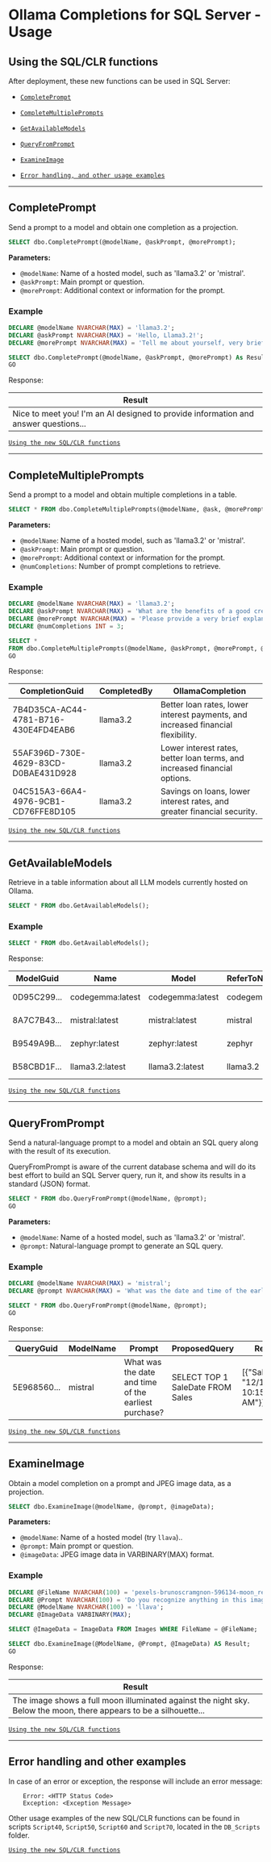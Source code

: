 # Ollama Completions for SQL Server - Usage

## Using the SQL/CLR functions

After deployment, these new functions can be used in SQL Server:

- [`CompletePrompt`](#completeprompt)
- [`CompleteMultiplePrompts`](#completemultipleprompts)
- [`GetAvailableModels`](#getavailablemodels)
- [`QueryFromPrompt`](#queryfromprompt)
- [`ExamineImage`](#examineimage)

- [`Error handling, and other usage examples`](#error-handling-and-other-examples)

---

## CompletePrompt

Send a prompt to a model and obtain one completion as a projection.

```sql
SELECT dbo.CompletePrompt(@modelName, @askPrompt, @morePrompt);
```

**Parameters:**
- `@modelName`: Name of a hosted model, such as 'llama3.2' or 'mistral'.
- `@askPrompt`: Main prompt or question.
- `@morePrompt`: Additional context or information for the prompt.

### Example

```sql
DECLARE @modelName NVARCHAR(MAX) = 'llama3.2';
DECLARE @askPrompt NVARCHAR(MAX) = 'Hello, Llama3.2!';
DECLARE @morePrompt NVARCHAR(MAX) = 'Tell me about yourself, very briefly.';

SELECT dbo.CompletePrompt(@modelName, @askPrompt, @morePrompt) As Result;
GO
```

Response:

| Result                                                                              |
|-------------------------------------------------------------------------------------|
| Nice to meet you! I'm an AI designed to provide information and answer questions... |

[`Using the new SQL/CLR functions`](#using-the-sqlclr-functions)

---

## CompleteMultiplePrompts

Send a prompt to a model and obtain multiple completions in a table.

```sql
SELECT * FROM dbo.CompleteMultiplePrompts(@modelName, @ask, @morePrompt, @numCompletions);
```

**Parameters:**
- `@modelName`: Name of a hosted model, such as 'llama3.2' or 'mistral'.
- `@askPrompt`: Main prompt or question.
- `@morePrompt`: Additional context or information for the prompt.
- `@numCompletions`: Number of prompt completions to retrieve.

### Example

```sql
DECLARE @modelName NVARCHAR(MAX) = 'llama3.2';
DECLARE @askPrompt NVARCHAR(MAX) = 'What are the benefits of a good credit score?';
DECLARE @morePrompt NVARCHAR(MAX) = 'Please provide a very brief explanation of 10 words or less.';
DECLARE @numCompletions INT = 3;

SELECT * 
FROM dbo.CompleteMultiplePrompts(@modelName, @askPrompt, @morePrompt, @numCompletions);
GO
```

Response:

| CompletionGuid                           | CompletedBy | OllamaCompletion                                               |
|------------------------------------------|-------------|----------------------------------------------------------------|
| 7B4D35CA-AC44-4781-B716-430E4FD4EAB6     | llama3.2    | Better loan rates, lower interest payments, and increased financial flexibility. |
| 55AF396D-730E-4629-83CD-D0BAE431D928     | llama3.2    | Lower interest rates, better loan terms, and increased financial options.        |
| 04C515A3-66A4-4976-9CB1-CD76FFE8D105     | llama3.2    | Savings on loans, lower interest rates, and greater financial security.          |

[`Using the new SQL/CLR functions`](#using-the-sqlclr-functions)

---

## GetAvailableModels

Retrieve in a table information about all LLM models currently hosted on Ollama.

```sql
SELECT * FROM dbo.GetAvailableModels();
```

### Example

```sql
SELECT * FROM dbo.GetAvailableModels();
```

Response: 

| ModelGuid   | Name                | Model               | ReferToName | ModifiedAt               | Size       | Family | ParameterSize | QuantizationLevel | Digest    |
|-------------|---------------------|---------------------|-------------|--------------------------|------------|--------|---------------|-------------------|-----------|
| 0D95C299... | codegemma:latest    | codegemma:latest    | codegemma   | 2024-11-03 16:48:33.450  | 5011852809 | gemma  | 9B            | Q4_0              | 0c9...    |
| 8A7C7B43... | mistral:latest      | mistral:latest      | mistral     | 2024-11-02 00:12:38.160  | 4113301824 | llama  | 7.2B          | Q4_0              | f97...    |
| B9549A9B... | zephyr:latest       | zephyr:latest       | zephyr      | 2024-10-27 11:51:03.533  | 4109854934 | llama  | 7B            | Q4_0              | bbe...    |
| B58CBD1F... | llama3.2:latest     | llama3.2:latest     | llama3.2    | 2024-09-30 10:37:15.627  | 2019393189 | llama  | 3.2B          | Q4_K_M            | a80...    |

[`Using the new SQL/CLR functions`](#using-the-sqlclr-functions)

---

## QueryFromPrompt

Send a natural-language prompt to a model and obtain an SQL query along with the result of its execution. 

QueryFromPrompt is aware of the current database schema and will do its best effort to build an 
SQL Server query, run it, and show its results in a standard (JSON) format.

```sql
SELECT * FROM dbo.QueryFromPrompt(@modelName, @prompt);
GO
```

**Parameters:**
- `@modelName`: Name of a hosted model, such as 'llama3.2' or 'mistral'.
- `@prompt`: Natural-language prompt to generate an SQL query.

### Example

```sql
DECLARE @modelName NVARCHAR(MAX) = 'mistral';
DECLARE @prompt NVARCHAR(MAX) = 'What was the date and time of the earliest purchase?';

SELECT * FROM dbo.QueryFromPrompt(@modelName, @prompt);
GO
```

Response:

| QueryGuid    | ModelName | Prompt   | ProposedQuery   | Result   | Timestamp   |
|--------------|-----------|----------|-----------------|----------|-------------|
| 5E968560...  | mistral   | What was the date and time of the earliest purchase? | SELECT TOP 1 SaleDate FROM Sales   | [{"SaleDate": "12/1/2024 10:15:00 AM"}] | 2024-12-29 05:13:47.593 |

[`Using the new SQL/CLR functions`](#using-the-sqlclr-functions)

---

## ExamineImage

Obtain a model completion on a prompt and JPEG image data, as a projection.

```sql
SELECT dbo.ExamineImage(@modelName, @prompt, @imageData);
```

**Parameters:**
- `@modelName`: Name of a hosted model (try `llava`)..
- `@prompt`: Main prompt or question.
- `@imageData`: JPEG image data in VARBINARY(MAX) format.

### Example

```sql
DECLARE @FileName NVARCHAR(100) = 'pexels-brunoscramgnon-596134-moon_resized.jpg';
DECLARE @Prompt NVARCHAR(100) = 'Do you recognize anything in this image?';
DECLARE @ModelName NVARCHAR(100) = 'llava';
DECLARE @ImageData VARBINARY(MAX);

SELECT @ImageData = ImageData FROM Images WHERE FileName = @FileName;

SELECT dbo.ExamineImage(@ModelName, @Prompt, @ImageData) AS Result;
GO
```

Response:

| Result   |
|----------|
| The image shows a full moon illuminated against the night sky. Below the moon, there appears to be a silhouette... |

[`Using the new SQL/CLR functions`](#using-the-sqlclr-functions)

---

## Error handling and other examples

In case of an error or exception, the response will include an error message:

```
    Error: <HTTP Status Code>
    Exception: <Exception Message>
```

Other usage examples of the new SQL/CLR functions can be found in scripts
`Script40`, `Script50`, `Script60` and `Script70`,
located in the `DB_Scripts` folder.

[`Using the new SQL/CLR functions`](#using-the-sqlclr-functions)
